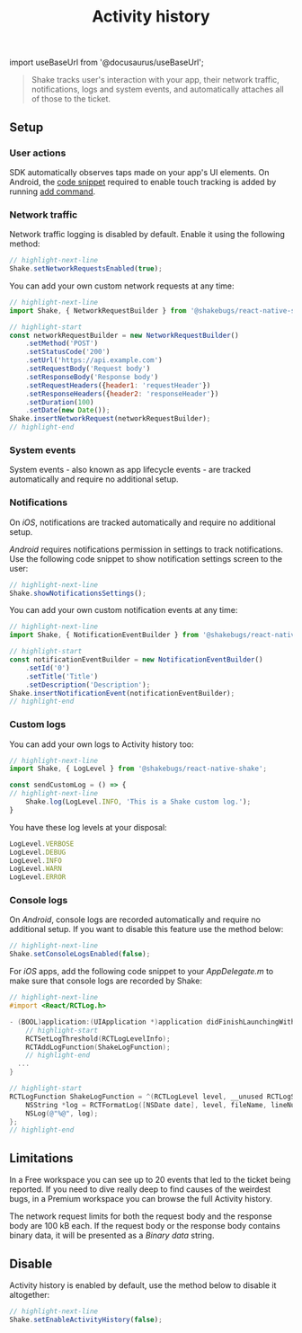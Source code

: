 ﻿---
id: activity-history
title: Activity history
---
import useBaseUrl from '@docusaurus/useBaseUrl';

>Shake tracks user's interaction with your app, their network traffic, notifications, logs and system events,
and automatically attaches all of those to the ticket.


## Setup


### User actions

SDK automatically observes taps made on your app's UI elements.
On Android, the [code snippet](/react/install/manual-linking/#enable-touch-tracking) required to enable touch tracking is added by running [add command](/react/install/npm).


### Network traffic

Network traffic logging is disabled by default. Enable it using the following method:

```javascript title="App.js"
// highlight-next-line
Shake.setNetworkRequestsEnabled(true);
```
You can add your own custom network requests at any time:

```javascript title="App.js"
// highlight-next-line
import Shake, { NetworkRequestBuilder } from '@shakebugs/react-native-shake';

// highlight-start
const networkRequestBuilder = new NetworkRequestBuilder()
    .setMethod('POST')
    .setStatusCode('200')
    .setUrl('https://api.example.com')
    .setRequestBody('Request body')
    .setResponseBody('Response body')
    .setRequestHeaders({header1: 'requestHeader'})
    .setResponseHeaders({header2: 'responseHeader'})
    .setDuration(100)
    .setDate(new Date());
Shake.insertNetworkRequest(networkRequestBuilder);
// highlight-end
```

### System events

System events - also known as app lifecycle events - are tracked automatically and require no additional setup.

### Notifications

On *iOS*, notifications are tracked automatically and require no additional setup.

*Android* requires notifications permission in settings to track notifications.
Use the following code snippet to show notification settings screen to the user:

```javascript title="App.js"
// highlight-next-line
Shake.showNotificationsSettings();
```

You can add your own custom notification events at any time:

```javascript title="App.js"
// highlight-next-line
import Shake, { NotificationEventBuilder } from '@shakebugs/react-native-shake';

// highlight-start
const notificationEventBuilder = new NotificationEventBuilder()
    .setId('0')
    .setTitle('Title')
    .setDescription('Description');
Shake.insertNotificationEvent(notificationEventBuilder);
// highlight-end
```

### Custom logs
You can add your own logs to Activity history too:

```javascript title="App.js"
// highlight-next-line
import Shake, { LogLevel } from '@shakebugs/react-native-shake';

const sendCustomLog = () => {
// highlight-next-line
    Shake.log(LogLevel.INFO, 'This is a Shake custom log.');
}
```

You have these log levels at your disposal:

```javascript
LogLevel.VERBOSE
LogLevel.DEBUG
LogLevel.INFO
LogLevel.WARN
LogLevel.ERROR
```

### Console logs
On *Android*, console logs are recorded automatically and require no additional setup. If you want to disable this feature use the method below:

```javascript title="App.js"
// highlight-next-line
Shake.setConsoleLogsEnabled(false);
```

For *iOS* apps, add the following code snippet to your *AppDelegate.m* to make sure that console logs are recorded by Shake:

```objectivec title="AppDelegate.m"
// highlight-next-line
#import <React/RCTLog.h>

- (BOOL)application:(UIApplication *)application didFinishLaunchingWithOptions:(NSDictionary *)launchOptions{
    // highlight-start
    RCTSetLogThreshold(RCTLogLevelInfo);
    RCTAddLogFunction(ShakeLogFunction);
    // highlight-end
  ...
}

// highlight-start
RCTLogFunction ShakeLogFunction = ^(RCTLogLevel level, __unused RCTLogSource source, NSString *fileName, NSNumber *lineNumber, NSString *message) {
    NSString *log = RCTFormatLog([NSDate date], level, fileName, lineNumber, message);
    NSLog(@"%@", log);
};
// highlight-end
```

## Limitations

In a Free workspace you can see up to 20 events that led to the ticket being reported.
If you need to dive really deep to find causes of the weirdest bugs,
in a Premium workspace you can browse the full Activity history.

The network request limits for both the request body and the response body are 100 kB each.
If the request body or the response body contains binary data, it will be presented as a *Binary data* string.

## Disable

Activity history is enabled by default, use the method below to disable it altogether:

```javascript title="App.js"
// highlight-next-line
Shake.setEnableActivityHistory(false);
```
